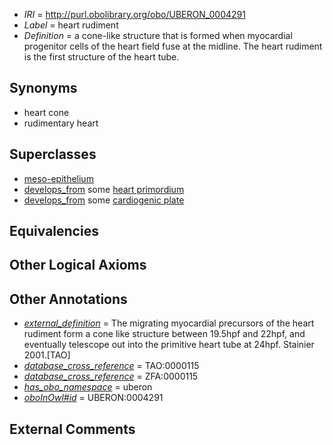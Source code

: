  * *IRI* = http://purl.obolibrary.org/obo/UBERON_0004291
 * *Label* = heart rudiment
 * *Definition* = a cone-like structure that is formed when myocardial progenitor cells of the heart field fuse at the midline. The heart rudiment is the first structure of the heart tube.

## Synonyms

 * heart cone
 * rudimentary heart

## Superclasses

 * [meso-epithelium](../../UBERON/75/UBERON_0012275.md)
 * [develops_from](../../RO/02/RO_0002202.md) some [heart primordium](../../UBERON/84/UBERON_0003084.md)
 * [develops_from](../../RO/02/RO_0002202.md) some [cardiogenic plate](../../UBERON/39/UBERON_0004139.md)

## Equivalencies


## Other Logical Axioms


## Other Annotations

 * *[external_definition](../../UBPROP/01/UBPROP_0000001.md)* = The migrating myocardial precursors of the heart rudiment form a cone like structure between 19.5hpf and 22hpf, and eventually telescope out into the primitive heart tube at 24hpf.  Stainier 2001.[TAO]
 * *[database_cross_reference](../../ef/oboInOwl#hasDbXref.md)* = TAO:0000115
 * *[database_cross_reference](../../ef/oboInOwl#hasDbXref.md)* = ZFA:0000115
 * *[has_obo_namespace](../../ce/oboInOwl#hasOBONamespace.md)* = uberon
 * *[oboInOwl#id](../../id/oboInOwl#id.md)* = UBERON:0004291

## External Comments

